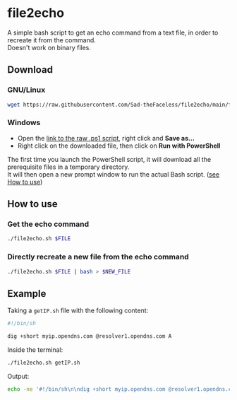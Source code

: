 # file2echo
A simple bash script to get an echo command from a text file, in order to recreate it from the command.  
Doesn't work on binary files.

## Download
### GNU/Linux
```bash
wget https://raw.githubusercontent.com/Sad-theFaceless/file2echo/main/file2echo.sh && chmod +x file2echo.sh
```
### Windows
- Open the [link to the raw .ps1 script](https://raw.githubusercontent.com/Sad-theFaceless/file2echo/main/file2echo.ps1), right click and **Save as...**
- Right click on the downloaded file, then click on **Run with PowerShell**

The first time you launch the PowerShell script, it will download all the prerequisite files in a temporary directory.  
It will then open a new prompt window to run the actual Bash script. ([see How to use](#how-to-use))

## How to use
### Get the echo command
```bash
./file2echo.sh $FILE
```
### Directly recreate a new file from the echo command
```bash
./file2echo.sh $FILE | bash > $NEW_FILE
```

## Example
Taking a `getIP.sh` file with the following content:
```bash
#!/bin/sh

dig +short myip.opendns.com @resolver1.opendns.com A
```
Inside the terminal:
```bash
./file2echo.sh getIP.sh
```
Output:
```bash
echo -ne '#!/bin/sh\n\ndig +short myip.opendns.com @resolver1.opendns.com A\n'
```
